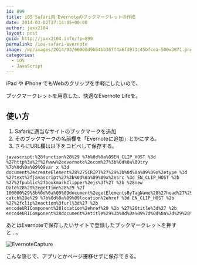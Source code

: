 ```yaml
---
id: 899
title: iOS Safari用 Evernoteのブックマークレットの作成
date: 2014-03-02T17:14:05+00:00
author: jaxx2104
layout: post
guid: http://jaxx2104.info/?p=899
permalink: /ios-safari-evernote
image: /wp/images/2014/03/60008d9b64bb36ff4a6fd973c45bfcea-500x3871.png
categories:
  - iOS
  - JavaScript
---
```

iPad や iPhone でもWebのクリップを手軽にしたいので、

ブックマークレットを用意した、快適なEvernote Lifeを。



## 使い方

  1. Safariに適当なサイトのブックマークを追加
  2. そのブックマークの名前欄を「Evernoteに追加」とかにする。
  3. さらにURL欄は以下をコピペして保存する。

```
javascript:%28function%28%29 %7b%0d%0a%09EN_CLIP_HOST %3d %27http%3a%2f%2fwww%2eevernote%2ecom%27%3b%0d%0a%09try %7b%0d%0a%09%09var x %3d document%2ecreateElement%28%27SCRIPT%27%29%3b%0d%0a%09%09x%2etype %3d %27text%2fjavascript%27%3b%0d%0a%09%09x%2esrc %3d EN_CLIP_HOST %2b %27%2fpublic%2fbookmarkClipper%2ejs%3f%27 %2b %28new Date%28%29%2egetTime%28%29 %2f 100000%29%3b%0d%0a%09%09document%2egetElementsByTagName%28%27head%27%29%5b0%5d%2eappendChild%28x%29%3b%0d%0a%09%7d catch%28e%29 %7b%0d%0a%09%09location%2ehref %3d EN_CLIP_HOST %2b %27%2fclip%2eaction%3furl%3d%27 %2b encodeURIComponent%28location%2ehref%29 %2b %27%26title%3d%27 %2b encodeURIComponent%28document%2etitle%29%3b%0d%0a%09%7d%0d%0a%7d%29%28%29%3b
```

あとはEvernoteで保存したいサイトで登録したブックマークレットを押すと…。

<img src="/images/2014/03/60008d9b64bb36ff4a6fd973c45bfcea-500x387.png" alt="EvernoteCapture" class="img-rounded img-responsive alignnone size-large wp-image-906" srcset="/images/2014/03/60008d9b64bb36ff4a6fd973c45bfcea-500x387.png 500w, /images/2014/03/60008d9b64bb36ff4a6fd973c45bfcea-300x232.png 300w, /images/2014/03/60008d9b64bb36ff4a6fd973c45bfcea.png 1138w" sizes="(max-width: 500px) 100vw, 500px" />

こんな感じで、アプリとかページ遷移せずに保存できる。
